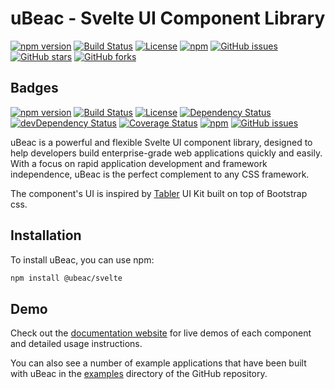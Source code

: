 # uBeac - Svelte UI Component Library

[![npm version](https://img.shields.io/npm/v/@ubeac/svelte.svg?style=flat-square)](https://www.npmjs.com/package/@ubeac/svelte)
[![Build Status](https://img.shields.io/travis/ubeac/svelte.svg?style=flat-square)](https://travis-ci.org/ubeac/svelte)
[![License](https://img.shields.io/npm/l/@ubeac/svelte.svg?style=flat-square)](https://github.com/ubeac/svelte/blob/master/LICENSE)
[![npm](https://img.shields.io/npm/dt/@ubeac/svelte.svg?style=flat-square)](https://www.npmjs.com/package/@ubeac/svelte)
[![GitHub issues](https://img.shields.io/github/issues/ubeac/svelte.svg?style=flat-square)](https://github.com/ubeac/svelte/issues)
[![GitHub stars](https://img.shields.io/github/stars/ubeac/svelte.svg?style=flat-square)](https://github.com/ubeac/svelte/stargazers)
[![GitHub forks](https://img.shields.io/github/forks/ubeac/svelte.svg?style=flat-square)](https://github.com/ubeac/svelte/network)

## Badges

[![npm version](https://img.shields.io/npm/v/@ubeac/svelte.svg?style=flat-square)](https://www.npmjs.com/package/@ubeac/svelte)
[![Build Status](https://img.shields.io/travis/ubeac/svelte.svg?style=flat-square)](https://travis-ci.org/ubeac/svelte)
[![License](https://img.shields.io/npm/l/@ubeac/svelte.svg?style=flat-square)](https://github.com/ubeac/svelte/blob/master/LICENSE)
[![Dependency Status](https://david-dm.org/ubeac/svelte.svg?style=flat-square)](https://david-dm.org/ubeac/svelte)
[![devDependency Status](https://david-dm.org/ubeac/svelte/dev-status.svg?style=flat-square)](https://david-dm.org/ubeac/svelte?type=dev)
[![Coverage Status](https://coveralls.io/repos/github/ubeac/svelte/badge.svg?style=flat-square)](https://coveralls.io/github/ubeac/svelte)
[![npm](https://img.shields.io/npm/dt/@ubeac/svelte.svg?style=flat-square)](https://www.npmjs.com/package/@ubeac/svelte)
[![GitHub issues](https://img.shields.io/github/issues/ubeac/svelte.svg?style=flat-square)](https://github.com/ubeac/svelte/issues)

uBeac is a powerful and flexible Svelte UI component library, designed to help developers build enterprise-grade web applications quickly and easily. With a focus on rapid application development and framework independence, uBeac is the perfect complement to any CSS framework.

The component's UI is inspired by [Tabler](https://tabler.github.io/) UI Kit built on top of Bootstrap css.

## Installation

To install uBeac, you can use npm:

```bash
npm install @ubeac/svelte
```

## Demo

Check out the [documentation website](https://svelte.ubeac.io/) for live demos of each component and detailed usage instructions.

You can also see a number of example applications that have been built with uBeac in the [examples](https://github.com/ubeac/svelte/tree/master/examples) directory of the GitHub repository.

